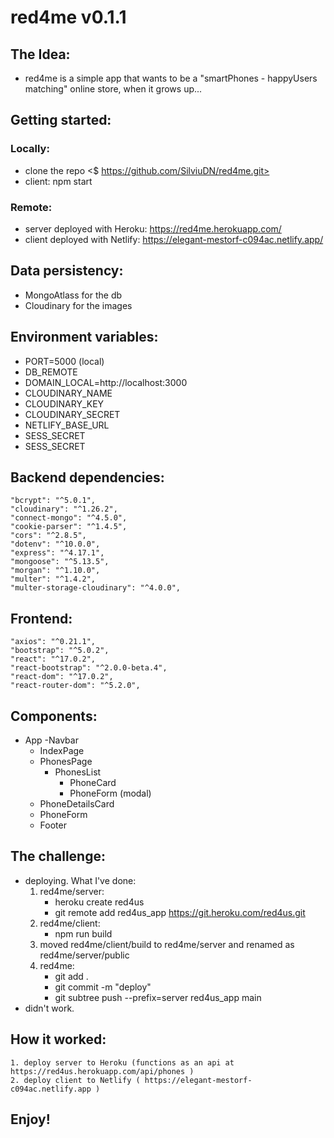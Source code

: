 # red4me v0.1.1

## The Idea:
- red4me is a simple app that wants to be a "smartPhones - happyUsers matching" online store, when it grows up...

## Getting started:
### Locally: 
- clone the repo <$ https://github.com/SilviuDN/red4me.git>
- client: npm start
### Remote:
- server deployed with Heroku: https://red4me.herokuapp.com/ 
- client deployed with Netlify: https://elegant-mestorf-c094ac.netlify.app/

## Data persistency:
- MongoAtlass for the db
- Cloudinary for the images

## Environment variables:
- PORT=5000 (local)
- DB_REMOTE
- DOMAIN_LOCAL=http://localhost:3000
- CLOUDINARY_NAME
- CLOUDINARY_KEY
- CLOUDINARY_SECRET
- NETLIFY_BASE_URL
- SESS_SECRET
- SESS_SECRET

## Backend dependencies:
    "bcrypt": "^5.0.1",
    "cloudinary": "^1.26.2",
    "connect-mongo": "^4.5.0",
    "cookie-parser": "^1.4.5",
    "cors": "^2.8.5",
    "dotenv": "^10.0.0",
    "express": "^4.17.1",
    "mongoose": "^5.13.5",
    "morgan": "^1.10.0",
    "multer": "^1.4.2",
    "multer-storage-cloudinary": "^4.0.0",

## Frontend:
    "axios": "^0.21.1",
    "bootstrap": "^5.0.2",
    "react": "^17.0.2",
    "react-bootstrap": "^2.0.0-beta.4",
    "react-dom": "^17.0.2",
    "react-router-dom": "^5.2.0",

## Components: 
- App
    -Navbar
    - IndexPage
    - PhonesPage
        - PhonesList
            - PhoneCard
            - PhoneForm (modal)
    - PhoneDetailsCard
    - PhoneForm
    - Footer


## The challenge:
- deploying. What I've done:
    1. red4me/server:
        - heroku create red4us
        - git remote add red4us_app https://git.heroku.com/red4us.git
    2. red4me/client: 
        - npm run build 
    3. moved red4me/client/build to red4me/server and renamed as red4me/server/public
    4. red4me:
        - git add .
        - git commit -m "deploy"
        - git subtree push --prefix=server red4us_app main
- didn't work.

## How it worked:
    1. deploy server to Heroku (functions as an api at https://red4us.herokuapp.com/api/phones )
    2. deploy client to Netlify ( https://elegant-mestorf-c094ac.netlify.app )

## Enjoy!